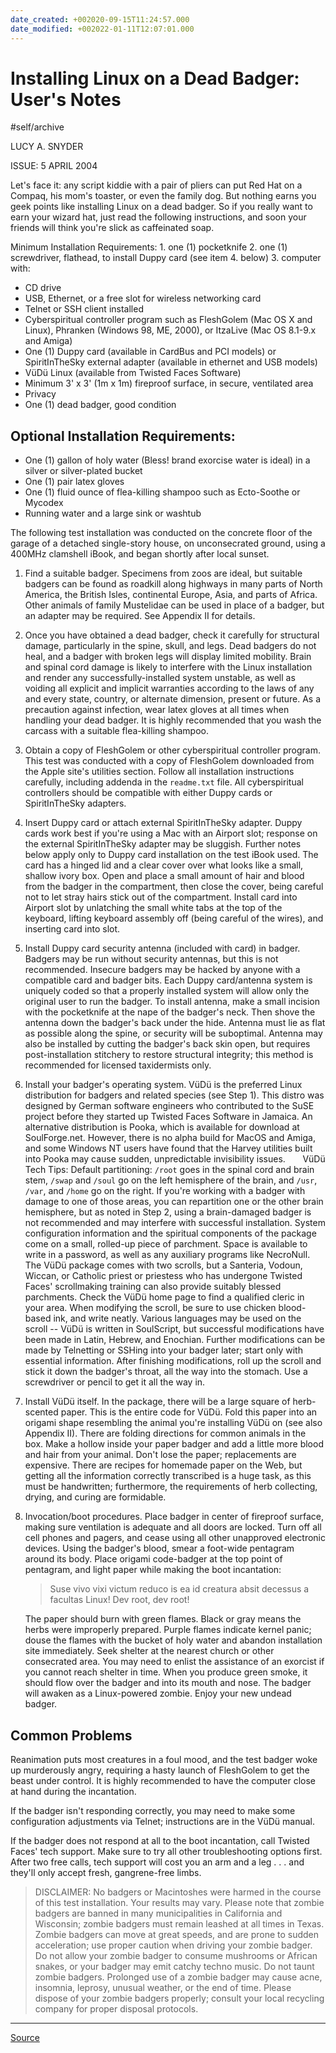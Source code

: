 ```yaml
---
date_created: +002020-09-15T11:24:57.000
date_modified: +002022-01-11T12:07:01.000
---
```


# Installing Linux on a Dead Badger: User's Notes

#self/archive

LUCY A. SNYDER

ISSUE: 5 APRIL 2004

Let's face it: any script kiddie with a pair of pliers can put Red Hat on a Compaq, his mom's toaster, or even the family dog. But nothing earns you geek points like installing Linux on a dead badger. So if you really want to earn your wizard hat, just read the following instructions, and soon your friends will think you're slick as caffeinated soap.

Minimum Installation Requirements: 1. one (1) pocketknife 2. one (1) screwdriver, flathead, to install Duppy card (see item 4. below) 3. computer with:

- CD drive
- USB, Ethernet, or a free slot for wireless networking card
- Telnet or SSH client installed
- Cyberspiritual controller program such as FleshGolem (Mac OS X and Linux), Phranken (Windows 98, ME, 2000), or ItzaLive (Mac OS 8.1-9.x and Amiga)
- One (1) Duppy card (available in CardBus and PCI models) or SpiritInTheSky external adapter (available in ethernet and USB models)
- VüDü Linux (available from Twisted Faces Software)
- Minimum 3' x 3' (1m x 1m) fireproof surface, in secure, ventilated area
- Privacy
- One (1) dead badger, good condition

## Optional Installation Requirements:

- One (1) gallon of holy water (Bless! brand exorcise water is ideal) in a silver or silver-plated bucket
- One (1) pair latex gloves
- One (1) fluid ounce of flea-killing shampoo such as Ecto-Soothe or Mycodex
- Running water and a large sink or washtub

The following test installation was conducted on the concrete floor of the garage of a detached single-story house, on unconsecrated ground, using a 400MHz clamshell iBook, and began shortly after local sunset.

1. Find a suitable badger. Specimens from zoos are ideal, but suitable badgers can be found as roadkill along highways in many parts of North America, the British Isles, continental Europe, Asia, and parts of Africa.
	Other animals of family Mustelidae can be used in place of a badger, but an adapter may be required. See Appendix II for details.
	
2. Once you have obtained a dead badger, check it carefully for structural damage, particularly in the spine, skull, and legs. Dead badgers do not heal, and a badger with broken legs will display limited mobility. Brain and spinal cord damage is likely to interfere with the Linux installation and render any successfully-installed system unstable, as well as voiding all explicit and implicit warranties according to the laws of any and every state, country, or alternate dimension, present or future.
	As a precaution against infection, wear latex gloves at all times when handling your dead badger. It is highly recommended that you wash the carcass with a suitable flea-killing shampoo.

3. Obtain a copy of FleshGolem or other cyberspiritual controller program. This test was conducted with a copy of FleshGolem downloaded from the Apple site's utilities section. Follow all installation instructions carefully, including addenda in the `readme.txt` file.
	All cyberspiritual controllers should be compatible with either Duppy cards or SpiritInTheSky adapters.

4. Insert Duppy card or attach external SpiritInTheSky adapter. Duppy cards work best if you're using a Mac with an Airport slot; response on the external SpiritInTheSky adapter may be sluggish. Further notes below apply only to Duppy card installation on the test iBook used.
	The card has a hinged lid and a clear cover over what looks like a small, shallow ivory box. Open and place a small amount of hair and blood from the badger in the compartment, then close the cover, being careful not to let stray hairs stick out of the compartment. Install card into Airport slot by unlatching the small white tabs at the top of the keyboard, lifting keyboard assembly off (being careful of the wires), and inserting card into slot.

5. Install Duppy card security antenna (included with card) in badger. Badgers may be run without security antennas, but this is not recommended. Insecure badgers may be hacked by anyone with a compatible card and badger bits. Each Duppy card/antenna system is uniquely coded so that a properly installed system will allow only the original user to run the badger.
	To install antenna, make a small incision with the pocketknife at the nape of the badger's neck. Then shove the antenna down the badger's back under the hide. Antenna must lie as flat as possible along the spine, or security will be suboptimal. Antenna may also be installed by cutting the badger's back skin open, but requires post-installation stitchery to restore structural integrity; this method is recommended for licensed taxidermists only.

6. Install your badger's operating system. VüDü is the preferred Linux distribution for badgers and related species (see Step 1). This distro was designed by German software engineers who contributed to the SuSE project before they started up Twisted Faces Software in Jamaica. An alternative distribution is Pooka, which is available for download at SoulForge.net. However, there is no alpha build for MacOS and Amiga, and some Windows NT users have found that the Harvey utilities built into Pooka may cause sudden, unpredictable invisibility issues.
      VüDü Tech Tips:
	Default partitioning: `/root` goes in the spinal cord and brain stem, `/swap` and `/soul` go on the left hemisphere of the brain, and `/usr`, `/var`, and `/home` go on the right. If you're working with a badger with damage to one of those areas, you can repartition one or the other brain hemisphere, but as noted in Step 2, using a brain-damaged badger is not recommended and may interfere with successful installation.
	System configuration information and the spiritual components of the package come on a small, rolled-up piece of parchment. Space is available to write in a password, as well as any auxiliary programs like NecroNull. The VüDü package comes with two scrolls, but a Santeria, Vodoun, Wiccan, or Catholic priest or priestess who has undergone Twisted Faces' scrollmaking training can also provide suitably blessed parchments. Check the VüDü home page to find a qualified cleric in your area. When modifying the scroll, be sure to use chicken blood-based ink, and write neatly. Various languages may be used on the scroll -- VüDü is written in SoulScript, but successful modifications have been made in Latin, Hebrew, and Enochian. Further modifications can be made by Telnetting or SSHing into your badger later; start only with essential information. After finishing modifications, roll up the scroll and stick it down the badger's throat, all the way into the stomach. Use a screwdriver or pencil to get it all the way in.

7. Install VüDü itself. In the package, there will be a large square of herb-scented paper. This is the entire code for VüDü. Fold this paper into an origami shape resembling the animal you're installing VüDü on (see also Appendix II). There are folding directions for common animals in the box. Make a hollow inside your paper badger and add a little more blood and hair from your animal.
	Don't lose the paper; replacements are expensive. There are recipes for homemade paper on the Web, but getting all the information correctly transcribed is a huge task, as this must be handwritten; furthermore, the requirements of herb collecting, drying, and curing are formidable.

8. Invocation/boot procedures. Place badger in center of fireproof surface, making sure ventilation is adequate and all doors are locked. Turn off all cell phones and pagers, and cease using all other unapproved electronic devices. Using the badger's blood, smear a foot-wide pentagram around its body. Place origami code-badger at the top point of pentagram, and light paper while making the boot incantation:

	> Suse vivo vixi victum reduco is ea id creatura absit decessus a facultas Linux! Dev root, dev root!
	
	The paper should burn with green flames. Black or gray means the herbs were improperly prepared. Purple flames indicate kernel panic; douse the flames with the bucket of holy water and abandon installation site immediately. Seek shelter at the nearest church or other consecrated area. You may need to enlist the assistance of an exorcist if you cannot reach shelter in time.
	When you produce green smoke, it should flow over the badger and into its mouth and nose. The badger will awaken as a Linux-powered zombie. Enjoy your new undead badger.

## Common Problems

Reanimation puts most creatures in a foul mood, and the test badger woke up murderously angry, requiring a hasty launch of FleshGolem to get the beast under control. It is highly recommended to have the computer close at hand during the incantation.

If the badger isn't responding correctly, you may need to make some configuration adjustments via Telnet; instructions are in the VüDü manual.

If the badger does not respond at all to the boot incantation, call Twisted Faces' tech support. Make sure to try all other troubleshooting options first. After two free calls, tech support will cost you an arm and a leg . . . and they'll only accept fresh, gangrene-free limbs.

>DISCLAIMER: No badgers or Macintoshes were harmed in the course of this test installation. Your results may vary. Please note that zombie badgers are banned in many municipalities in California and Wisconsin; zombie badgers must remain leashed at all times in Texas. Zombie badgers can move at great speeds, and are prone to sudden acceleration; use proper caution when driving your zombie badger. Do not allow your zombie badger to consume mushrooms or African snakes, or your badger may emit catchy techno music. Do not taunt zombie badgers. Prolonged use of a zombie badger may cause acne, insomnia, leprosy, unusual weather, or the end of time. Please dispose of your zombie badgers properly; consult your local recycling company for proper disposal protocols.

---

[Source](http://strangehorizons.com/non-fiction/articles/installing-linux-on-a-dead-badger-users-notes/)

